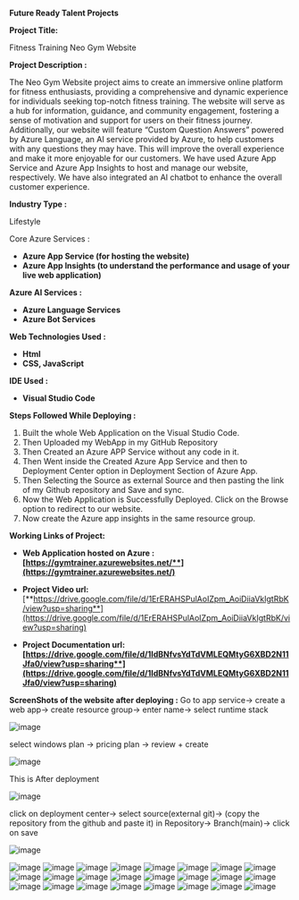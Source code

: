 **Future Ready Talent Projects**

**Project Title:**

Fitness Training Neo Gym Website

**Project Description :**

The Neo Gym Website project aims to create an immersive online platform for fitness enthusiasts, providing a comprehensive and dynamic experience for individuals seeking top-notch fitness training. The website will serve as a hub for information, guidance, and community engagement, fostering a sense of motivation and support for users on their fitness journey.  Additionally, our website will feature “Custom Question Answers” powered by Azure Language, an AI service provided by Azure, to help customers with any questions they may have. This will improve the overall experience and make it more enjoyable for our customers. We have used Azure App Service and Azure App Insights to host and manage our website, respectively. We have also integrated an AI chatbot to enhance the overall customer experience.

**Industry Type :**

Lifestyle

Core Azure Services : 

- **Azure App Service (for hosting the website)**
- **Azure App Insights (to understand the performance and usage of your live web application)**

**Azure AI Services :**

- **Azure Language Services** 
- **Azure Bot Services**

**Web Technologies Used :** 

- **Html**
- **CSS, JavaScript**

**IDE Used :**

- **Visual Studio Code**

**Steps Followed While Deploying :**

1. Built the whole Web Application on the Visual Studio Code.
1. Then Uploaded my WebApp in my GitHub Repository
1. Then Created an Azure APP Service without any code in it.
1. Then Went inside the Created Azure App Service and then to Deployment Center option in Deployment Section of Azure App.
1. Then Selecting the Source as external Source and then pasting the link of my Github repository and Save and sync.
1. Now the Web Application is Successfully Deployed. Click on the Browse option to redirect to our website.
1. Now create the Azure app insights in the same resource group.

**Working Links of Project:**

- **Web Application hosted on Azure : [https://gymtrainer.azurewebsites.net/**](https://gymtrainer.azurewebsites.net/)**
- **Project Video url:** [**https://drive.google.com/file/d/1ErERAHSPulAoIZpm_AoiDiiaVkIgtRbK/view?usp=sharing**](https://drive.google.com/file/d/1ErERAHSPulAoIZpm_AoiDiiaVkIgtRbK/view?usp=sharing)

- **Project Documentation url: [https://drive.google.com/file/d/1IdBNfvsYdTdVMLEQMtyG6XBD2N11Jfa0/view?usp=sharing**](https://drive.google.com/file/d/1IdBNfvsYdTdVMLEQMtyG6XBD2N11Jfa0/view?usp=sharing)**

**ScreenShots of the website after deploying :**
Go to app service-> create a web app-> create resource group-> enter name-> select runtime stack

![image](https://github.com/SushantPrasad13/Fitness-Training-NeoGym-Website/assets/144934599/c60f821b-9555-47c4-be14-5897ff011e3c)


select windows plan -> pricing plan -> review + create

![image](https://github.com/SushantPrasad13/Fitness-Training-NeoGym-Website/assets/144934599/c095ad0d-a9e8-4d3c-ae81-2da3600b3886)

This is After deployment

![image](https://github.com/SushantPrasad13/Fitness-Training-NeoGym-Website/assets/144934599/ba21453e-5244-416c-9b51-d5f0014f0112)


click on deployment center-> select source(external git)-> (copy the repository from the github and paste it) in Repository-> Branch(main)-> click on save

![image](https://github.com/SushantPrasad13/Fitness-Training-NeoGym-Website/assets/144934599/bd1ed53d-2ec1-42d1-b2c9-ccc3cfa0c7df)

![image](https://github.com/SushantPrasad13/Fitness-Training-NeoGym-Website/assets/144934599/160072cd-242b-46ff-a5c0-20334eee33d3)
![image](https://github.com/SushantPrasad13/Fitness-Training-NeoGym-Website/assets/144934599/81f4f562-6485-492c-a0d9-8c766860d745)
![image](https://github.com/SushantPrasad13/Fitness-Training-NeoGym-Website/assets/144934599/6072dc8a-b3bc-4c97-a1dc-93b1a91bb26a)
![image](https://github.com/SushantPrasad13/Fitness-Training-NeoGym-Website/assets/144934599/550429aa-53b3-4c32-a08f-e8f77290d3a3)
![image](https://github.com/SushantPrasad13/Fitness-Training-NeoGym-Website/assets/144934599/5d144c53-b048-4905-87d1-9cd341aaa71c)
![image](https://github.com/SushantPrasad13/Fitness-Training-NeoGym-Website/assets/144934599/479fd341-a263-406d-82f4-c73b8948fd58)
![image](https://github.com/SushantPrasad13/Fitness-Training-NeoGym-Website/assets/144934599/d679f685-d5fd-4c38-b9b5-2078a11313d8)
![image](https://github.com/SushantPrasad13/Fitness-Training-NeoGym-Website/assets/144934599/5deef5c9-5e13-4af4-9c84-7b2e6bb5178a)
![image](https://github.com/SushantPrasad13/Fitness-Training-NeoGym-Website/assets/144934599/26e5fff5-2286-4158-946e-9c804c55a2e6)
![image](https://github.com/SushantPrasad13/Fitness-Training-NeoGym-Website/assets/144934599/e900fe63-7154-4b26-b606-94d0eb8ab208)
![image](https://github.com/SushantPrasad13/Fitness-Training-NeoGym-Website/assets/144934599/31a993fb-527a-4ea1-89b2-71e7d0784330)
![image](https://github.com/SushantPrasad13/Fitness-Training-NeoGym-Website/assets/144934599/a4cba292-56ef-4959-a934-59c4e56b5a64)
![image](https://github.com/SushantPrasad13/Fitness-Training-NeoGym-Website/assets/144934599/56a4a5d8-756b-4077-8837-87c24e3c4547)
![image](https://github.com/SushantPrasad13/Fitness-Training-NeoGym-Website/assets/144934599/09af9d64-c265-4aec-999b-f0fb975e3eed)
![image](https://github.com/SushantPrasad13/Fitness-Training-NeoGym-Website/assets/144934599/5f3a2e39-753c-4ab9-86e7-55c3d6d6a338)
![image](https://github.com/SushantPrasad13/Fitness-Training-NeoGym-Website/assets/144934599/a923321c-9c20-4b07-a27c-4c4032d6c873)
![image](https://github.com/SushantPrasad13/Fitness-Training-NeoGym-Website/assets/144934599/03875270-bba6-42da-94d9-9ab5db1c9557)
![image](https://github.com/SushantPrasad13/Fitness-Training-NeoGym-Website/assets/144934599/d3dab909-3c18-490c-b2b8-c84bf10deeca)
![image](https://github.com/SushantPrasad13/Fitness-Training-NeoGym-Website/assets/144934599/e3ff20bb-4880-4dfb-832c-d46f10736ebd)
![image](https://github.com/SushantPrasad13/Fitness-Training-NeoGym-Website/assets/144934599/49ad7465-f2ff-4b1a-977e-bcb56dfe3cec)
![image](https://github.com/SushantPrasad13/Fitness-Training-NeoGym-Website/assets/144934599/a35768c9-9fba-4450-9aa8-31f4f678867d)
![image](https://github.com/SushantPrasad13/Fitness-Training-NeoGym-Website/assets/144934599/d8900a01-035f-44fc-8dbc-071c5692171d)
![image](https://github.com/SushantPrasad13/Fitness-Training-NeoGym-Website/assets/144934599/d076a522-d13c-43b8-9ddd-cd703309e25b)
![image](https://github.com/SushantPrasad13/Fitness-Training-NeoGym-Website/assets/144934599/94e27b93-2951-4b9c-9b1c-13a13a6656ce)



























